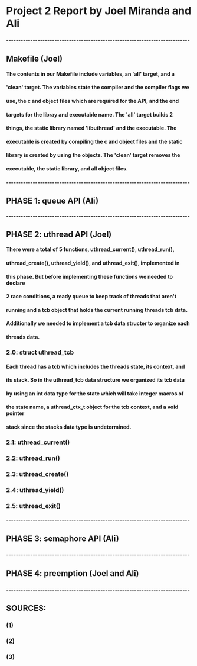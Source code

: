 # Project 2 Report by Joel Miranda and Ali
#### ----------------------------------------------------------------------------
## Makefile (Joel)
####   The contents in our Makefile include variables, an 'all' target, and a
####   'clean' target. The variables state the compiler and the compiler flags we
####   use, the c and object files which are required for the API, and the end 
####   targets for the libray and executable name. The 'all' target builds 2 
####   things, the static library named 'libuthread' and the executable. The 
####   executable is created by compiling the c and object files and the static 
####   library is created by using the objects. The 'clean' target removes the 
####   executable, the static library, and all object files.
#### ----------------------------------------------------------------------------
## PHASE 1: queue API (Ali)
####     
#### ----------------------------------------------------------------------------
## PHASE 2: uthread API (Joel)
####    There were a total of 5 functions, uthread_current(), uthread_run(), 
####    uthread_create(), uthread_yield(), and uthread_exit(), implemented in 
####    this phase. But before implementing these functions we needed to declare 
####    2 race conditions, a ready queue to keep track of threads that aren't 
####    running and a tcb object that holds the current running threads tcb data. 
####    Additionally we needed to implement a tcb data structer to organize each 
####    threads data. 
###   2.0: struct uthread_tcb
####    Each thread has a tcb which includes the threads state, its context, and 
####    its stack. So in the uthread_tcb data structure we organized its tcb data
####    by using an int data type for the state which will take integer macros of 
####    the state name, a uthread_ctx_t object for the tcb context, and a void pointer
####    stack since the stacks data type is undetermined.
###   2.1: uthread_current()
####  
###   2.2: uthread_run()
####    
###   2.3: uthread_create()
####    
###   2.4: uthread_yield()
####    
###   2.5: uthread_exit()
####   
#### ----------------------------------------------------------------------------
## PHASE 3: semaphore API (Ali)
### 
#### ----------------------------------------------------------------------------
## PHASE 4: preemption (Joel and Ali)
### 
#### ----------------------------------------------------------------------------
## SOURCES:
### (1) 
###
### (2) 
###
### (3) 
